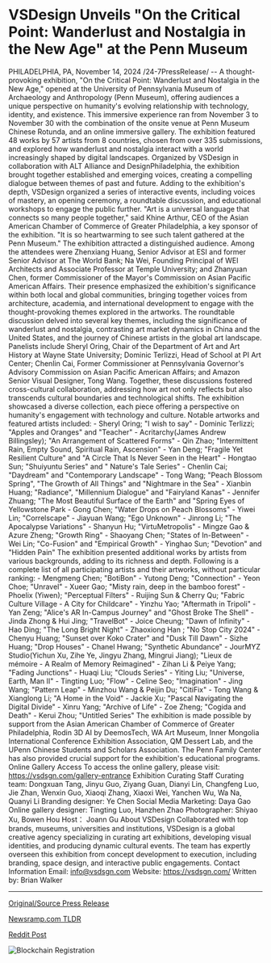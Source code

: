 # VSDesign Unveils "On the Critical Point: Wanderlust and Nostalgia in the New Age" at the Penn Museum

PHILADELPHIA, PA, November 14, 2024 /24-7PressRelease/ -- A thought-provoking exhibition, "On the Critical Point: Wanderlust and Nostalgia in the New Age," opened at the University of Pennsylvania Museum of Archaeology and Anthropology (Penn Museum), offering audiences a unique perspective on humanity's evolving relationship with technology, identity, and existence. This immersive experience ran from November 3 to November 30 with the combination of the onsite venue at Penn Museum Chinese Rotunda, and an online immersive gallery. The exhibition featured 48 works by 57 artists from 8 countries, chosen from over 335 submissions, and explored how wanderlust and nostalgia interact with a world increasingly shaped by digital landscapes.  Organized by VSDesign in collaboration with ALT Alliance and DesignPhiladelphia, the exhibition brought together established and emerging voices, creating a compelling dialogue between themes of past and future. Adding to the exhibition's depth, VSDesign organized a series of interactive events, including voices of mastery, an opening ceremony, a roundtable discussion, and educational workshops to engage the public further.  "Art is a universal language that connects so many people together," said Khine Arthur, CEO of the Asian American Chamber of Commerce of Greater Philadelphia, a key sponsor of the exhibition. "It is so heartwarming to see such talent gathered at the Penn Museum." The exhibition attracted a distinguished audience. Among the attendees were Zhenxiang Huang, Senior Advisor at ESI and former Senior Advisor at The World Bank; Na Wei, Founding Principal of WEI Architects and Associate Professor at Temple University; and Zhanyuan Chen, former Commissioner of the Mayor's Commission on Asian Pacific American Affairs. Their presence emphasized the exhibition's significance within both local and global communities, bringing together voices from architecture, academia, and international development to engage with the thought-provoking themes explored in the artworks.  The roundtable discussion delved into several key themes, including the significance of wanderlust and nostalgia, contrasting art market dynamics in China and the United States, and the journey of Chinese artists in the global art landscape. Panelists include Sheryl Oring, Chair of the Department of Art and Art History at Wayne State University; Dominic Terlizzi, Head of School at PI Art Center; Chenlin Cai, Former Commissioner at Pennsylvania Governor's Advisory Commission on Asian Pacific American Affairs; and Amazon Senior Visual Designer, Tong Wang. Together, these discussions fostered cross-cultural collaboration, addressing how art not only reflects but also transcends cultural boundaries and technological shifts.  The exhibition showcased a diverse collection, each piece offering a perspective on humanity's engagement with technology and culture. Notable artworks and featured artists included: - Sheryl Oring; "I wish to say" - Dominic Terlizzi; "Apples and Oranges" and "Teacher" - Acritarchy(James Andrew Billingsley); "An Arrangement of Scattered Forms" - Qin Zhao; "Intermittent Rain, Empty Sound, Spiritual Rain, Ascension" - Yan Deng; "Fragile Yet Resilient Culture" and "A Circle That Is Never Seen in the Heart" - Hongtao Sun; "Shuiyuntu Series" and " Nature's Tale Series" - Chenlin Cai; "Daydream" and "Contemporary Landscape" - Tong Wang; "Peach Blossom Spring", "The Growth of All Things" and "Nightmare in the Sea" - Xianbin Huang; "Radiance", "Millennium Dialogue" and "Fairyland Kanas" - Jennifer Zhuang; "The Most Beautiful Surface of the Earth" and "Spring Eyes of Yellowstone Park - Gong Chen; "Water Drops on Peach Blossoms" - Yiwei Lin; "Correlscape" - Jiayuan Wang; "Ego Unknown" - Jinrong Li; "The Apocalypse Variations" - Shanyun Hu; "VirtuMetropolis" - Mingze Gao & Azure Zheng; "Growth Ring" - Shaoyang Chen; "States of In-Between" - Wei Lin; "Co-Fusion" and "Empirical Growth" - Yinghao Sun; "Devotion" and "Hidden Pain"  The exhibition presented additional works by artists from various backgrounds, adding to its richness and depth. Following is a complete list of all participating artists and their artworks, without particular ranking: - Mengmeng Chen; "BotiBon" - Yutong Deng; "Connection" - Yeon Choe; "Unravel" - Xueer Gao; "Misty rain, deep in the bamboo forest" - Phoelix (Yiwen); "Perceptual Filters" - Ruijing Sun & Cherry Qu; "Fabric Culture Village - A City for Childcare" - Yinzhu Yao; "Aftermath in Tripoli" - Yan Zeng; "Alice's AR In-Campus Journey" and "Ghost Broke The Shell" - Jinda Zhong & Hui Jing; "TravelBot" - Joice Cheung; "Dawn of Infinity" - Hao Ding; "The Long Bright Night" - Zhaoxiong Han ; "No Stop City 2024" - Chenyu Huang; "Sunset over Koko Crater" and "Dusk Till Dawn" - Sizhe Huang; "Drop Houses" - Chanel Hwang; "Synthetic Abundance" - JourMYZ Studio(Yichun Xu, Zihe Ye, Jingyu Zhang, Mingrui Jiang); "Lieux de mémoire - A Realm of Memory Reimagined" - Zihan Li & Peiye Yang; "Fading Junctions" - Huaqi Liu; "Clouds Series" - Yiting Liu; "Universe, Earth, Man II" - Tingting Luo; "Flow" - Celine Seo; "Imagination" - Jing Wang; "Pattern Leap" - Minzhou Wang & Peijin Du; "CitiFix" - Tong Wang & Xianglong Li; "A Home in the Void" - Jackie Xu; "Pascal Navigating the Digital Divide" - Xinru Yang; "Archive of Life" - Zoe Zheng; "Cogida and Death" - Kerui Zhou; "Untitled Series"  The exhibition is made possible by support from the Asian American Chamber of Commerce of Greater Philadelphia, Rodin 3D AI by DeemosTech, WA Art Museum, Inner Mongolia International Conference Exhibition Association, QM Dessert Lab, and the UPenn Chinese Students and Scholars Association. The Penn Family Center has also provided crucial support for the exhibition's educational programs.  Online Gallery Access To access the online gallery, please visit: https://vsdsgn.com/gallery-entrance  Exhibition Curating Staff Curating team: Dongxuan Tang, Jinyu Guo, Ziyang Guan, Dianyi Lin, Changfeng Luo, Jie Zhan, Wenxin Guo, Xiaoqi Zhang, Xiaoxi Wei, Yanchen Wu, Wa Na, Quanyi Li Branding designer: Ye Chen Social Media Marketing: Daya Gao Online gallery designer: Tingting Luo, Hanzhen Zhao Photographer: Shiyao Xu, Bowen Hou Host： Joann Gu  About VSDesign Collaborated with top brands, museums, universities and institutions, VSDesign is a global creative agency specializing in curating art exhibitions, developing visual identities, and producing dynamic cultural events. The team has expertly overseen this exhibition from concept development to execution, including branding, space design, and interactive public engagements.  Contact Information Email: info@vsdsgn.com Website: https://vsdsgn.com/  Written by: Brian Walker 

---

[Original/Source Press Release](https://www.24-7pressrelease.com/press-release/516197/vsdesign-unveils-on-the-critical-point-wanderlust-and-nostalgia-in-the-new-age-at-the-penn-museum)
                    

[Newsramp.com TLDR](https://newsramp.com/curated-news/art-exhibition-explores-wanderlust-and-nostalgia-in-the-digital-age/4eeac66269b787f7be8cce42c64f20dd) 

 



[Reddit Post](https://www.reddit.com/r/technology_press/comments/1gr06ao/art_exhibition_explores_wanderlust_and_nostalgia/) 



![Blockchain Registration](https://cdn.newsramp.app/24-7PressRelease/qrcode/2411/14/irisvyHM.webp)